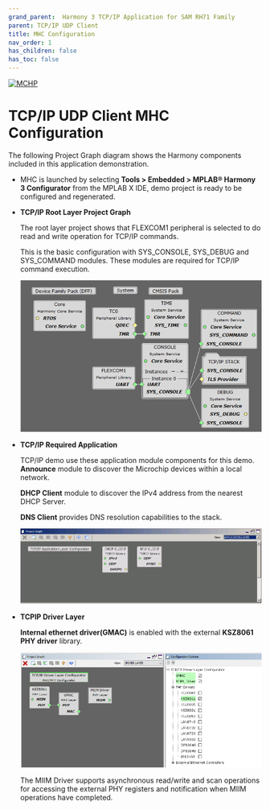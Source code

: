 ```yaml
---
grand_parent:  Harmony 3 TCP/IP Application for SAM RH71 Family
parent: TCP/IP UDP Client
title: MHC Configuration
nav_order: 1
has_children: false
has_toc: false
---
```

[![MCHP](https://www.microchip.com/ResourcePackages/Microchip/assets/dist/images/logo.png)](https://www.microchip.com)

# TCP/IP UDP Client MHC Configuration

The following Project Graph diagram shows the Harmony components included in this application demonstration.

* MHC is launched by selecting **Tools > Embedded > MPLAB® Harmony 3 Configurator** from the MPLAB X IDE, demo project is ready to be configured and regenerated.

* **TCP/IP Root Layer Project Graph**

  The root layer project shows that FLEXCOM1 peripheral is selected to do read and write operation for TCP/IP commands. 

  This is the basic configuration with SYS_CONSOLE, SYS_DEBUG and SYS_COMMAND modules. These modules are required for TCP/IP command execution.

  ![tcpip_samrh71_project](images/tcpip_default_required_root_rh71.png)

* **TCP/IP Required Application**

  TCP/IP demo use these application module components for this demo. **Announce** module to discover the Microchip devices within a local network.
  
  **DHCP Client** module to discover the IPv4 address from the nearest DHCP Server.
  
  **DNS Client** provides DNS resolution capabilities to the stack.

    ![tcpip_samrh71_project](images/tcpip_app_layer.png)


* **TCPIP Driver Layer**

  **Internal ethernet driver(GMAC)** is enabled with the external **KSZ8061 PHY driver** library. 

    ![tcpip_samrh71_project_driver](images/tcpip_driver_component_rh71.png)

  The MIIM Driver supports asynchronous read/write and scan operations for accessing the external PHY registers and notification when MIIM operations have completed.
